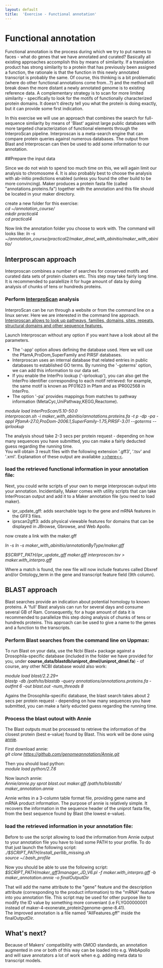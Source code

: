 ```yaml
---
layout: default
title:  'Exercise - Functional annotation'
---
```


# Functional annotation

Functional annotation is the process during which we try to put names to faces - what do genes that we have annotated and curated? Basically all existing approaches accomplish this by means of similarity. If a translation product has strong similarity to a protein that has previously been assigned a function, the rationale is that the function in this newly annotated transcript is probably the same. Of course, this thinking is a bit problematic (where do other functional annotations come from...?) and the method will break down the more distant a newly annotated genome is to existing reference data. A complementary strategy is to scan for more limited similarity - specifically to look for the motifs of functionally characterized protein domains. It doesn't directy tell you what the protein is doing exactly, but it can provide some first indication.

In this exercise we will use an approach that combines the search for full-sequence simliarity by means of 'Blast' against large public databases with more targeted characterization of functional elements through the InterproScan pipeline. Interproscan is a meta-search engine that can compare protein queries against numerous databases. The output from Blast and Interproscan can then be used to add some information to our annotation.

##Prepare the input data

Since we do not wish to spend too much time on this, we will again limit our analysis to chromosome 4. It is also probably best to choose the analysis with ab-initio predictions enabled (unless you found the other build to be more convincing). Maker produces a protein fasta file (called "annotations.proteins.fa") together with the annotation and this file should be located in your maker directory.

create a new folder for this exercise:  
*cd ~/annotation_course/*  
*mkdir practical4*  
*cd practical4*  

Now link the annotation folder you choose to work with. The command will looks like:
*ln -s ~/annotation\_course/practical2/maker\_dmel\_with\_abinitio/maker\_with\_abinitio/*  

## Interproscan approach
 Interproscan combines a number of searches for conserved motifs and curated data sets of protein clusters etc. This step may take fairly long time. It is recommended to paralellize it for huge amount of data by doing analysis of chunks of tens or hundreds proteins.

### Perform [InterproScan](https://github.com/ebi-pf-team/interproscan/wiki) analysis
InterproScan can be run through a website or from the command line on a linux server. Here we are interested in the command line approach.
<u>Interproscan allows to look up pathways, families, domains, sites, repeats, structural domains and other sequence features.</u>  

Launch Interproscan without any option if you want have a look about all the parameters.

- The '-app' option allows defining the database used. Here we will use the PfamA,ProDom,SuperFamily and PIRSF databases.  
- Interproscan uses an internal database that related entries in public databases to established GO terms. By running the '-goterms' option, we can add this information to our data set.
- If you enable the InterPro lookup ('-iprlookup'), you can also get the InterPro identifier corresponding to each motif retrieved: for example, the same motif is known as PF01623 in Pfam and as IPR002568 in InterPro. 
- The option '-pa' provides mappings from matches to pathway information (MetaCyc,UniPathway,KEGG,Reactome).

*module load InterProScan/5.10-50.0*  
*interproscan.sh -i maker\_with\_abinitio/annotations.proteins.fa -t p -dp -pa -appl PfamA-27.0,ProDom-2006.1,SuperFamily-1.75,PIRSF-3.01 --goterms --iprlookup*

The analysis shoud take 2-3 secs per protein request - depending on how many sequences you have submitted, you can make a fairly deducted guess regarding the running time.  
You will obtain 3 result files with the following extension '.gff3', '.tsv' and '.xml'. Explanation of these output are availabke [>>here<<](https://github.com/ebi-pf-team/interproscan/wiki/OutputFormats).


### load the retrieved functional information in your annotation file:
Next, you could write scripts of your own to merge interproscan output into your annotation. Incidentially, Maker comes with utility scripts that can take InterProscan output and add it to a Maker annotation file (you need to load maker).  

- ipr\_update\_gff: adds searchable tags to the gene and mRNA features in the GFF3 files.  
- iprscan2gff3: adds physical viewable features for domains that can be displayed in JBrowse, Gbrowse, and Web Apollo.

now create a link with the maker.gff

*ln -s ln -s maker\_with\_abinitio/annotationByType/maker.gff*

*$SCRIPT\_PATH/ipr\_update\_gff maker.gff interproscan.tsv &gt; maker.with\_interpro.gff*

Where a match is found, the new file will now include features called Dbxref and/or Ontology_term in the gene and transcript feature field (9th column).


## BLAST approach
Blast searches provide an indication about potential homology to known proteins.
A 'full' Blast analysis can run for several days and consume several GB of Ram. Consequently, for a huge amount of data it is recommended to parallelize this step doing analysis of chunks of tens or hundreds proteins. This approach can be used to give a name to the genes and a function to the transcripts.

### Perform Blast searches from the command line on Uppmax:

To run Blast on your data, use the Ncbi Blast+ package against a Drosophila-specific database (included in the folder we have provided for you, under **course\_data/blastdb/uniprot\_dmel/uniprot\_dmel.fa**) - of course, any other NCBI database would also work:

*module load blast/2.2.29+*  
*blastp -db /path/to/blastdb -query annotations/annotations.proteins.fa -outfmt 6 -out blast.out -num_threads 8*

Agains the Drosophila-specific database, the blast search takes about 2 secs per protein request - depending on how many sequences you have submitted, you can make a fairly educted guess regarding the running time.

### Process the blast outout with Annie
The Blast outputs must be processed to retrieve the information of the closest protein (best e-value) found by Blast. This work will be done using [annie](http://genomeannotation.github.io/Annie/).  

First download annie:  
*git clone https://github.com/genomeannotation/Annie.git*  

Then you should load python:  
*module load python/2.7.6*  

Now launch annie:  
*Annie/annie.py sprot blast.out maker.gff /path/to/blastdb/ maker\_annotation.annie*  

Annie writes in a 3-column table format file, providing gene name and mRNA product information. The purpose of annie is relatively simple. It recovers the information in the sequence header of the uniprot fasta file, from the best sequence found by Blast (the lowest e-value).

### load the retrieved information in your annotation file:  

Before to use the script allowing to load the information from Annie output to your annotation file you have to load some PATH to your profile. To do that just launch the following script:  
*./$SCRIPT\_PATH/install\_perllib\_missing.sh*  
*source ~/.bash_profile*  

Now you should be able to use the following script:  
*$SCRIPT\_PATH/maker\_gff3manager\_JD\_V6.pl -f maker.with\_interpro.gff -b maker_annotation.annie -o finalOutputDir*  

That will add the name attribute to the "gene" feature and the description attribute (corresponding to the product information) to the "mRNA" feature into you annotation file. This script may be used for other purpose like to modify the ID value by something more conveniant (i.e FLYG00000001 instead of maker-4-exonerate_protein2genome-gene-8.41).  
The improved annotation is a file named "AllFeatures.gff" inside the finalOutputDir.



## What's next?

Because of Makers' compatibility with GMOD standards, an annotation augmented in one or both of this way can be loaded into e.g. WebApollo and will save annotators a lot of work when e.g. adding meta data to transcript models.

